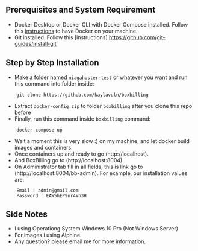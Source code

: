 ## Prerequisites and System Requirement

- Docker Desktop or Docker CLI with Docker Compose installed. Follow this [instructions](https://www.docker.com/get-started) to have Docker on your machine.
- Git installed. Follow this [instructions] https://github.com/git-guides/install-git

## Step by Step Installation

- Make a folder named `niagahoster-test` or whatever you want and run this command into folder inside:
```
	git clone https://github.com/kaylavuln/boxbilling
```
- Extract `docker-config.zip` to folder `boxbilling` after you clone this repo before
- Finally, run this command inside `boxbilling` command:
```
	docker compose up
```
- Wait a moment this is very slow :) on my machine, and let docker build images and containers.
- Once containers up and ready to go (http://localhost).
- And BoxBilling go to (http://localhost:8004).
- On Administrator tab fill in all fields, this is link go to (http://localhost:8004/bb-admin). For example, our installation values are:
```
    Email : admin@gmail.com
    Password : EAW5hEP9nr4Vn3H
```

## Side Notes

- I using Operationg System Windows 10 Pro (Not Windows Server)
- For images i using Alphine.
- Any question? please email me for more information.
